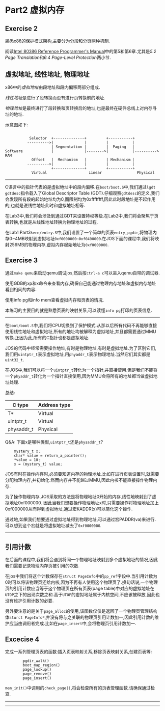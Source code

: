 # Part2 虚拟内存

## Exercise 2 
熟悉x86的保护模式架构,主要分为分段和分页两种机制.

阅读[Intel 80386 Reference Programmer's Manual](https://pdos.csail.mit.edu/6.828/2017/readings/i386/toc.htm)中的第5和第6章.尤其是*5.2 Page Translation*和*6.4 Page-Level Protection*两小节.

## 虚拟地址, 线性地址, 物理地址
x86中的*虚拟地址*由段地址和段内偏移两部分组成.

*线性地址*是进行了段转换而没有进行页转换前的地址.

*物理地址*是最终进行了段转换和页转换后的地址,也是最终在硬件总线上对内存寻址的地址.

示意图如下:

```

           Selector  +--------------+         +-----------+
          ---------->|              |         |           |
                     | Segmentation |         |  Paging   |
Software             |              |-------->|           |---------->  RAM
            Offset   |  Mechanism   |         | Mechanism |
          ---------->|              |         |           |
                     +--------------+         +-----------+
            Virtual                   Linear                Physical
```

---

C语言中的指针代表的是虚拟地址中的段内偏移.在`boot/boot.S`中,我们通过`lgdt gdtdesc`指令载入了Global Descriptor Table (GDT).仔细观察`gdtdesc`的定义,我们会发现所有段的起始地址均为0,而限制均为0xffffffff,因此此时段地址是不起作用的,也就是说线性地址此时和虚拟地址相等.

在Lab3中,我们将会涉及到通过GDT来设置特权等级.在Lab2中,我们将会聚焦于页表转换,也就是从线性地址转换为物理地址的过程.

在Lab1 Part3`kern/entry.S`中,我们设置了一个简单的页表`entry_pgdir`,将物理内存0~4MB映射到虚拟地址`0xf0000000~0xf0400000`.在JOS下面的课程中,我们将映射256MB的物理内存,虚拟内存起始地址为`0xf0000000`.


## Exercise 3
通过`make qemu`来启动qemu调试jos,然后按`ctrl-a c`可以进入qemu自带的调试器.

使用GDB的xp和x命令来查看内存,确保自己能通过物理内存地址和虚拟内存地址看到相同的内容.

使用info pg和info mem查看虚拟内存和页表的情况.

本练习的主要目的就是熟悉页表的映射关系,可以读懂`info pg`打印的页表信息.

---

在`boot/boot.S`中,我们将CPU切换到了保护模式.从那以后所有代码不再能够直接使用线性地址和虚拟地址,所有的地址均被解释为虚拟地址,并且都需要通过MMU转换.正因为此,所有的C指针也都是虚拟地址.

JOS的代码中经常需要操作地址,有时是物理地址,有时是虚拟地址.为了区别它们,我们用`uintptr_t`表示虚拟地址,用`phyaddr_t`表示物理地址.当然它们其实都是`uint32_t`.

在JOS中,我们可以将一个`uintptr_t`转化为一个指针,并直接使用.但是我们不能将一个`phyaddr_t`转化为一个指针直接使用,因为MMU会将所有的地址都当做虚拟地址处理.

总结:

| C type | Address type |
| --- | --- |
| T*  |	Virtual |
| uintptr_t | 	Virtual|
| physaddr_t | 	Physical|

Q&A:
下面x是哪种类型,`uintptr_t`还是`physaddr_t`?
```
	mystery_t x;
	char* value = return_a_pointer();
	*value = 10;
	x = (mystery_t) value;
```

JOS有时在操作内存时,必须要知道内存的物理地址.比如在进行页表设置时,就需要分配物理内存,并初始化.然而内存并不能越过MMU,因此内核不能直接操作物理内存.

为了操作物理内存,JOS采取的方法是将物理地址0开始的内存,线性地映射到了虚拟地址0xf000000.
因此当我们想要操作物理地址x时,只需要操作将物理地址加上0xf000000从而得到虚拟地址,通过宏KADDR(x)可以简化这个操作.

通过地,如果我们想要通过虚拟地址得到物理地址,可以通过宏PADDR(va)来进行.可以想到这个宏就是将虚拟地址减去了`0xf0000000`.

---

## 引用计数
在后面的课程中,我们将会遇到将同一个物理地址映射到多个虚拟地址的情况,因此我们需要记录物理内存页被引用的次数.

在jos中我们将这个计数保存在`struct PageInfo`中的`pp_ref`字段中.当引用计数为0时可以将该物理页还给内核,因为不再有人使用这个物理页了.换句话说,一个物理页的引用计数应当等于这个物理页在所有页表(page table)中对应的虚拟地址在`UTOP`之下的出现次数之和.高于`UTOP`的虚拟地址属于内核空间,不应该被释放,因此也没有维护引用计数的必要.

另外要注意的是关于`page_alloc`的使用,该函数仅仅是返回了一个物理页管理结构体`sturct PageInfo*`,并没有将与之关联的物理页引用计数加一,因此引用计数的维护应当由调用者完成.比如在`page_insert`中,会将物理页引用计数加一.

## Excecise 4
完成一系列管理页表的函数:插入页表映射关系,移除页表映射关系,创建页表等:
```
        pgdir_walk()
        boot_map_region()
        page_lookup()
        page_remove()
        page_insert()
```
`mem_init()`中调用的`check_page()`,将会检查所有的页表管理函数.请确保通过检查.

---













---